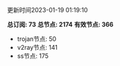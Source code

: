 更新时间2023-01-19 01:19:10

**总订阅: 73**
**总节点: 2174**
**有效节点: 366**
- trojan节点: 50
- v2ray节点: 141
- ss节点: 175

